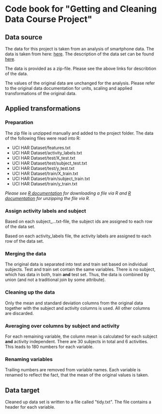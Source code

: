 # Code book for "Getting and Cleaning Data Course Project"

## Data source

The data for this project is taken from an analysis of smartphone data. The data is taken from here: [here](https://d396qusza40orc.cloudfront.net/getdata%2Fprojectfiles%2FUCI%20HAR%20Dataset.zip). The description of the data set can be found [here](http://archive.ics.uci.edu/ml/datasets/Human+Activity+Recognition+Using+Smartphones).

The data is provided as a zip-file. Please see the above links for describtion of the data.

The values of the original data are unchanged for the analysis. Please refer to the original data documentation for units, scaling and applied transformations of the original data.

## Applied transformations

### Preparation

The zip file is unzipped manually and added to the project folder. The data of the following files were read into R:

- UCI HAR Dataset/features.txt
- UCI HAR Dataset/activity_labels.txt
- UCI HAR Dataset/test/X_test.txt
- UCI HAR Dataset/test/subject_test.txt
- UCI HAR Dataset/test/y_test.txt
- UCI HAR Dataset/train/X_train.txt
- UCI HAR Dataset/train/subject_train.txt
- UCI HAR Dataset/train/y_train.txt

_Please see [R documentation](https://stat.ethz.ch/R-manual/R-devel/library/utils/html/download.file.html) for downloading a file via R and [R documentation](https://stat.ethz.ch/R-manual/R-devel/library/utils/html/unzip.html) for unzipping the file via R._

### Assign activity labels and subject

Based on each subject_...txt-file, the subject ids are assigned to each row of the data set.

Based on each activity_labels file, the activity labels are assigned to each row of the data set.

### Merging the data

The original data is separated into test and train set based on individual subjects. Test and train set contain the same variables. There is no subject, which has data in both, train **and** test set. Thus, the data is combined by union (and not a traditional join by some attribute).

### Cleaning up the data

Only the mean and standard deviation columns from the original data together with the subject and activity columns is used. All other columns are discarded.

### Averaging over columns by subject and activity

For each remaining variable, the column mean is calculated for each subject **and** activity independent. There are 30 subjects in total and 6 activities. This leads to 180 numbers for each variable.

### Renaming variables

Trailing numbers are removed from variable names. Each variable is renamed to reflect the fact, that the mean of the original values is taken.

## Data target

Cleaned up data set is written to a file called "tidy.txt". The file contains a header for each variable.